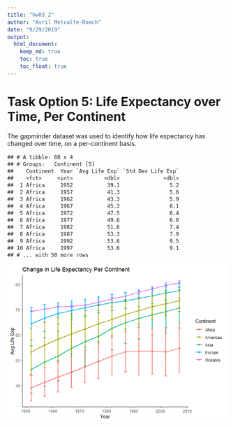 ```yaml
---
title: "hw03_2"
author: "Avril Metcalfe-Roach"
date: "9/29/2019"
output: 
  html_document:
    keep_md: true
    toc: true
    toc_float: true
---
```






# Task Option 5: Life Expectancy over Time, Per Continent
The gapminder dataset was used to identify how life expectancy has changed over time, on a per-continent basis.

```
## # A tibble: 60 x 4
## # Groups:   Continent [5]
##    Continent  Year `Avg Life Exp` `Std Dev Life Exp`
##    <fct>     <int>          <dbl>              <dbl>
##  1 Africa     1952           39.1                5.2
##  2 Africa     1957           41.3                5.6
##  3 Africa     1962           43.3                5.9
##  4 Africa     1967           45.3                6.1
##  5 Africa     1972           47.5                6.4
##  6 Africa     1977           49.6                6.8
##  7 Africa     1982           51.6                7.4
##  8 Africa     1987           53.3                7.9
##  9 Africa     1992           53.6                9.5
## 10 Africa     1997           53.6                9.1
## # ... with 50 more rows
```


![](hw03_2_files/figure-html/o5_plot-1.png)<!-- -->
<!-- Error bars: http://www.sthda.com/english/wiki/ggplot2-error-bars-quick-start-guide-r-software-and-data-visualization-->

